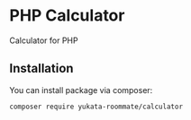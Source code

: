 # PHP Calculator

Calculator for PHP

## Installation

You can install package via composer:

```
composer require yukata-roommate/calculator
```
